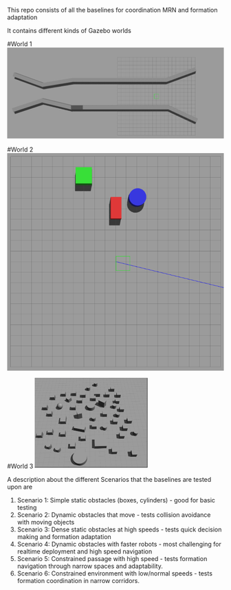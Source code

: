 This repo consists of all the baselines for coordination MRN and formation adaptation 




It contains different kinds of Gazebo worlds 

#World 1 
![alt text](images/narrow_region.png)

#World 2
![alt text](images/Static_obs.png)

#World 3
![alt text](images/Dense%20static%20obs.png)


A description about the different Scenarios that the baselines are tested upon are 

1. Scenario 1: Simple static obstacles (boxes, cylinders) - good for basic testing
2. Scenario 2: Dynamic obstacles that move - tests collision avoidance with moving objects
3. Scenario 3: Dense static obstacles at high speeds - tests quick decision making and formation adaptation
4. Scenario 4: Dynamic obstacles with faster robots - most challenging for realtime deployment and high speed navigation
5. Scenario 5: Constrained passage with high speed - tests formation navigation through narrow spaces and adaptability. 
6. Scenario 6: Constrained environment with low/normal speeds - tests formation coordination in narrow corridors. 
